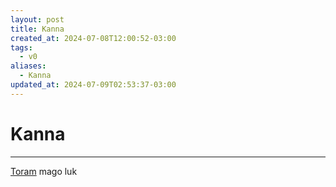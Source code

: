 ```yaml
---
layout: post
title: Kanna
created_at: 2024-07-08T12:00:52-03:00
tags:
  - v0
aliases:
  - Kanna
updated_at: 2024-07-09T02:53:37-03:00
---
```

# Kanna
---
[Toram](_draft/2024/07/2024-07-06-Toram.md)
mago luk